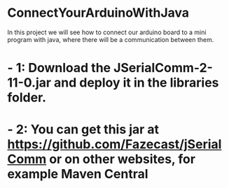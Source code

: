 # ConnectYourArduinoWithJava
In this project we will see how to connect our arduino board to a mini program with java, where there will be a communication between them.

# - 1: Download the JSerialComm-2-11-0.jar and deploy it in the libraries folder.
# - 2: You can get this jar at https://github.com/Fazecast/jSerialComm or on other websites, for example Maven Central
